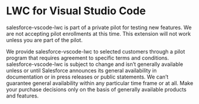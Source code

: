 # LWC for Visual Studio Code

salesforce-vscode-lwc is part of a private pilot for testing new features. We are not accepting pilot enrollments at this time. This extension will not work unless you are part of the pilot.

We provide salesforce-vscode-lwc to selected customers through a pilot program that requires agreement to specific terms and conditions. salesforce-vscode-lwc is subject to change and isn’t generally available unless or until Salesforce announces its general availability in documentation or in press releases or public statements. We can’t guarantee general availability within any particular time frame or at all. Make your purchase decisions only on the basis of generally available products and features.
